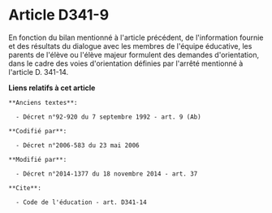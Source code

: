 # Article D341-9

En fonction du bilan mentionné à l'article précédent, de l'information fournie et des résultats du dialogue avec les membres
de l'équipe éducative, les parents de l'élève ou l'élève majeur formulent des demandes d'orientation, dans le cadre des voies
d'orientation définies par l'arrêté mentionné à l'article D. 341-14.

**Liens relatifs à cet article**

	**Anciens textes**:

	  - Décret n°92-920 du 7 septembre 1992 - art. 9 (Ab)

	**Codifié par**:

	  - Décret n°2006-583 du 23 mai 2006

	**Modifié par**:

	  - Décret n°2014-1377 du 18 novembre 2014 - art. 37

	**Cite**:

	  - Code de l'éducation - art. D341-14
